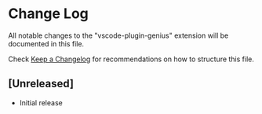 # Change Log

All notable changes to the "vscode-plugin-genius" extension will be documented in this file.

Check [Keep a Changelog](http://keepachangelog.com/) for recommendations on how to structure this file.

## [Unreleased]

- Initial release